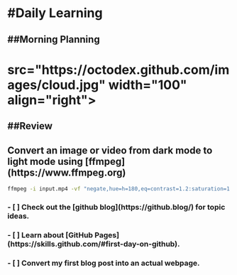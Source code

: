 <h1>#Daily Learning</h1>
<h2>##Morning Planning</h2>
<h1>  src="https://octodex.github.com/images/cloud.jpg" width="100" align="right"></h1>
<h2>##Review</h2>
<h2>Convert an image or video from dark mode to light mode using [ffmpeg](https://www.ffmpeg.org)</h2>

```bash
ffmpeg -i input.mp4 -vf "negate,hue=h=180,eq=contrast=1.2:saturation=1.1" output.mp4
```
<h3> - [ ] Check out the [github blog](https://github.blog/) for topic ideas.</h3>
<h3> - [ ] Learn about [GitHub Pages](https://skills.github.com/#first-day-on-github).</h3>
<h3> - [ ] Convert my first blog post into an actual webpage.</h3>

